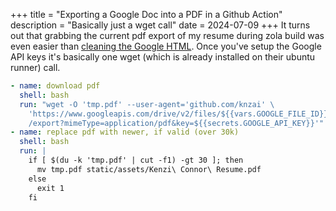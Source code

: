 +++
title = "Exporting a Google Doc into a PDF in a Github Action"
description = "Basically just a wget call"
date = 2024-07-09
+++
It turns out that grabbing the current pdf export of my resume during zola build was even easier than [cleaning the Google HTML](@/posts/cleaning_gdocs.md). Once you've setup the Google API keys it's basically one wget (which is already installed on their ubuntu runner) call.

```yml
- name: download pdf
  shell: bash
  run: "wget -O 'tmp.pdf' --user-agent='github.com/knzai' \
    'https://www.googleapis.com/drive/v2/files/${{vars.GOOGLE_FILE_ID}}\
    /export?mimeType=application/pdf&key=${{secrets.GOOGLE_API_KEY}}'"
- name: replace pdf with newer, if valid (over 30k)
  shell: bash
  run: |
    if [ $(du -k 'tmp.pdf' | cut -f1) -gt 30 ]; then
      mv tmp.pdf static/assets/Kenzi\ Connor\ Resume.pdf
    else
      exit 1
    fi
```